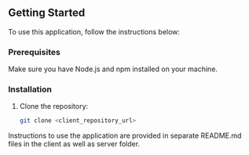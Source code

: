## Getting Started

To use this application, follow the instructions below:

### Prerequisites

Make sure you have Node.js and npm installed on your machine.

### Installation

1. Clone the repository:

   ```bash
   git clone <client_repository_url>
   ```

Instructions to use the application are provided in separate README.md files in the client as well as server folder.
